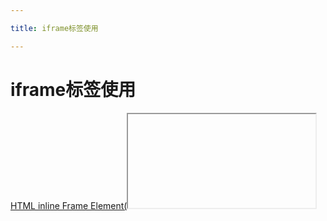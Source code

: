 ```yaml
---

title: iframe标签使用

---
```



# iframe标签使用

[HTML inline Frame Element(<iframe>)][1]表示一个嵌套上下文,用于在页面中嵌套其他页面.

## 属性

iframe包含所有[全局属性][2],以下是它自有的(仅列出未废弃的和兼容性好的属性).


## 常见操作

- **去掉默认边框**: 默认情况下iframe有1px的边框, HTML4中通过`frameborder="0"`可去掉边框,但是这个属性已经废弃,推荐在css中使用`border: 0`去掉边框.



[1]: https://developer.mozilla.org/en-US/docs/Web/HTML/Element/iframe
[2]: https://developer.mozilla.org/en-US/docs/HTML/Global_attributes
